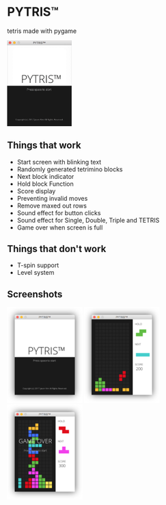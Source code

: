 # PYTRIS™
tetris made with pygame

<img src="assets/images/play.gif" width="30%">

## Things that work
- Start screen with blinking text
- Randomly generated tetrimino blocks
- Next block indicator
- Hold block Function
- Score display
- Preventing invalid moves
- Remove maxed out rows
- Sound effect for button clicks
- Sound effect for Single, Double, Triple and TETRIS
- Game over when screen is full

## Things that don't work
- T-spin support
- Level system

## Screenshots
<img src="assets/images/title.png" width="35%">
<img src="assets/images/gameplay.png" width="35%">
<img src="assets/images/gameover.png" width="35%">
